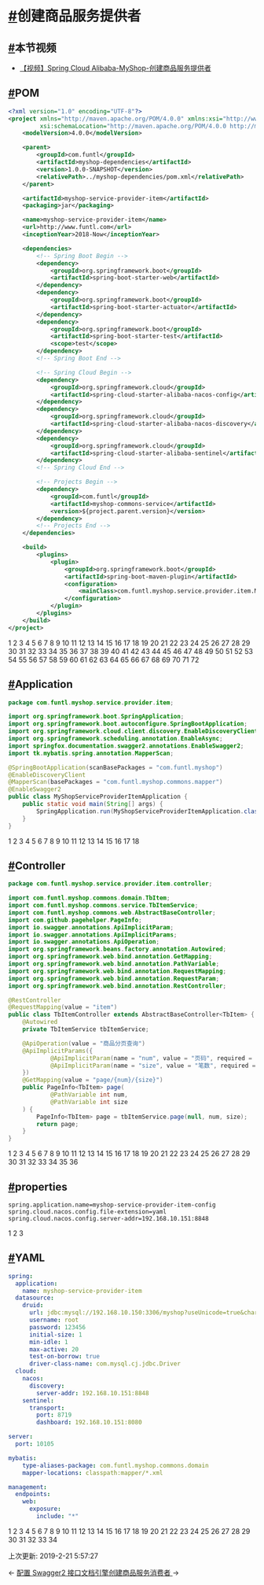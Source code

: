 # [#](https://funtl.com/zh/spring-cloud-alibaba-myshop/创建商品服务提供者.html#创建商品服务提供者)创建商品服务提供者

## [#](https://funtl.com/zh/spring-cloud-alibaba-myshop/创建商品服务提供者.html#本节视频)本节视频

- [【视频】Spring Cloud Alibaba-MyShop-创建商品服务提供者](https://www.bilibili.com/video/av44201813/)

## [#](https://funtl.com/zh/spring-cloud-alibaba-myshop/创建商品服务提供者.html#pom)POM

```xml
<?xml version="1.0" encoding="UTF-8"?>
<project xmlns="http://maven.apache.org/POM/4.0.0" xmlns:xsi="http://www.w3.org/2001/XMLSchema-instance"
         xsi:schemaLocation="http://maven.apache.org/POM/4.0.0 http://maven.apache.org/xsd/maven-4.0.0.xsd">
    <modelVersion>4.0.0</modelVersion>

    <parent>
        <groupId>com.funtl</groupId>
        <artifactId>myshop-dependencies</artifactId>
        <version>1.0.0-SNAPSHOT</version>
        <relativePath>../myshop-dependencies/pom.xml</relativePath>
    </parent>

    <artifactId>myshop-service-provider-item</artifactId>
    <packaging>jar</packaging>

    <name>myshop-service-provider-item</name>
    <url>http://www.funtl.com</url>
    <inceptionYear>2018-Now</inceptionYear>

    <dependencies>
        <!-- Spring Boot Begin -->
        <dependency>
            <groupId>org.springframework.boot</groupId>
            <artifactId>spring-boot-starter-web</artifactId>
        </dependency>
        <dependency>
            <groupId>org.springframework.boot</groupId>
            <artifactId>spring-boot-starter-actuator</artifactId>
        </dependency>
        <dependency>
            <groupId>org.springframework.boot</groupId>
            <artifactId>spring-boot-starter-test</artifactId>
            <scope>test</scope>
        </dependency>
        <!-- Spring Boot End -->

        <!-- Spring Cloud Begin -->
        <dependency>
            <groupId>org.springframework.cloud</groupId>
            <artifactId>spring-cloud-starter-alibaba-nacos-config</artifactId>
        </dependency>
        <dependency>
            <groupId>org.springframework.cloud</groupId>
            <artifactId>spring-cloud-starter-alibaba-nacos-discovery</artifactId>
        </dependency>
        <dependency>
            <groupId>org.springframework.cloud</groupId>
            <artifactId>spring-cloud-starter-alibaba-sentinel</artifactId>
        </dependency>
        <!-- Spring Cloud End -->

        <!-- Projects Begin -->
        <dependency>
            <groupId>com.funtl</groupId>
            <artifactId>myshop-commons-service</artifactId>
            <version>${project.parent.version}</version>
        </dependency>
        <!-- Projects End -->
    </dependencies>

    <build>
        <plugins>
            <plugin>
                <groupId>org.springframework.boot</groupId>
                <artifactId>spring-boot-maven-plugin</artifactId>
                <configuration>
                    <mainClass>com.funtl.myshop.service.provider.item.MyShopServiceProviderItemApplication</mainClass>
                </configuration>
            </plugin>
        </plugins>
    </build>
</project>
```

1
2
3
4
5
6
7
8
9
10
11
12
13
14
15
16
17
18
19
20
21
22
23
24
25
26
27
28
29
30
31
32
33
34
35
36
37
38
39
40
41
42
43
44
45
46
47
48
49
50
51
52
53
54
55
56
57
58
59
60
61
62
63
64
65
66
67
68
69
70
71
72

## [#](https://funtl.com/zh/spring-cloud-alibaba-myshop/创建商品服务提供者.html#application)Application

```java
package com.funtl.myshop.service.provider.item;

import org.springframework.boot.SpringApplication;
import org.springframework.boot.autoconfigure.SpringBootApplication;
import org.springframework.cloud.client.discovery.EnableDiscoveryClient;
import org.springframework.scheduling.annotation.EnableAsync;
import springfox.documentation.swagger2.annotations.EnableSwagger2;
import tk.mybatis.spring.annotation.MapperScan;

@SpringBootApplication(scanBasePackages = "com.funtl.myshop")
@EnableDiscoveryClient
@MapperScan(basePackages = "com.funtl.myshop.commons.mapper")
@EnableSwagger2
public class MyShopServiceProviderItemApplication {
    public static void main(String[] args) {
        SpringApplication.run(MyShopServiceProviderItemApplication.class, args);
    }
}
```

1
2
3
4
5
6
7
8
9
10
11
12
13
14
15
16
17
18

## [#](https://funtl.com/zh/spring-cloud-alibaba-myshop/创建商品服务提供者.html#controller)Controller

```java
package com.funtl.myshop.service.provider.item.controller;

import com.funtl.myshop.commons.domain.TbItem;
import com.funtl.myshop.commons.service.TbItemService;
import com.funtl.myshop.commons.web.AbstractBaseController;
import com.github.pagehelper.PageInfo;
import io.swagger.annotations.ApiImplicitParam;
import io.swagger.annotations.ApiImplicitParams;
import io.swagger.annotations.ApiOperation;
import org.springframework.beans.factory.annotation.Autowired;
import org.springframework.web.bind.annotation.GetMapping;
import org.springframework.web.bind.annotation.PathVariable;
import org.springframework.web.bind.annotation.RequestMapping;
import org.springframework.web.bind.annotation.RequestParam;
import org.springframework.web.bind.annotation.RestController;

@RestController
@RequestMapping(value = "item")
public class TbItemController extends AbstractBaseController<TbItem> {
    @Autowired
    private TbItemService tbItemService;

    @ApiOperation(value = "商品分页查询")
    @ApiImplicitParams({
            @ApiImplicitParam(name = "num", value = "页码", required = true, paramType = "path", dataType = "int"),
            @ApiImplicitParam(name = "size", value = "笔数", required = true, paramType = "path", dataType = "int")
    })
    @GetMapping(value = "page/{num}/{size}")
    public PageInfo<TbItem> page(
            @PathVariable int num,
            @PathVariable int size
    ) {
        PageInfo<TbItem> page = tbItemService.page(null, num, size);
        return page;
    }
}
```

1
2
3
4
5
6
7
8
9
10
11
12
13
14
15
16
17
18
19
20
21
22
23
24
25
26
27
28
29
30
31
32
33
34
35
36

## [#](https://funtl.com/zh/spring-cloud-alibaba-myshop/创建商品服务提供者.html#properties)properties

```properties
spring.application.name=myshop-service-provider-item-config
spring.cloud.nacos.config.file-extension=yaml
spring.cloud.nacos.config.server-addr=192.168.10.151:8848
```

1
2
3

## [#](https://funtl.com/zh/spring-cloud-alibaba-myshop/创建商品服务提供者.html#yaml)YAML

```yaml
spring:
  application:
    name: myshop-service-provider-item
  datasource:
    druid:
      url: jdbc:mysql://192.168.10.150:3306/myshop?useUnicode=true&characterEncoding=utf-8&useSSL=false
      username: root
      password: 123456
      initial-size: 1
      min-idle: 1
      max-active: 20
      test-on-borrow: true
      driver-class-name: com.mysql.cj.jdbc.Driver
  cloud:
    nacos:
      discovery:
        server-addr: 192.168.10.151:8848
    sentinel:
      transport:
        port: 8719
        dashboard: 192.168.10.151:8080

server:
  port: 10105

mybatis:
    type-aliases-package: com.funtl.myshop.commons.domain
    mapper-locations: classpath:mapper/*.xml

management:
  endpoints:
    web:
      exposure:
        include: "*"
```

1
2
3
4
5
6
7
8
9
10
11
12
13
14
15
16
17
18
19
20
21
22
23
24
25
26
27
28
29
30
31
32
33
34

上次更新: 2019-2-21 5:57:27

← [配置 Swagger2 接口文档引擎](https://funtl.com/zh/spring-cloud-alibaba-myshop/配置-Swagger2-接口文档引擎.html)[创建商品服务消费者 ](https://funtl.com/zh/spring-cloud-alibaba-myshop/创建商品服务消费者.html)→
